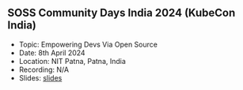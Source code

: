 ## SOSS Community Days India 2024 (KubeCon India)

- Topic: Empowering Devs Via Open Source
- Date: 8th April 2024
- Location: NIT Patna, Patna, India
- Recording: N/A
- Slides: [slides](opensource.pdf)
